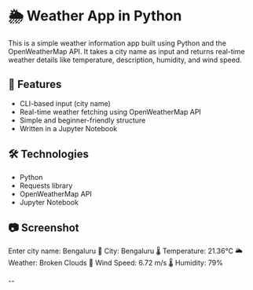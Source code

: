 # 🌦️ Weather App in Python

This is a simple weather information app built using Python and the OpenWeatherMap API. It takes a city name as input and returns real-time weather details like temperature, description, humidity, and wind speed.

## 📌 Features

- CLI-based input (city name)
- Real-time weather fetching using OpenWeatherMap API
- Simple and beginner-friendly structure
- Written in a Jupyter Notebook

## 🛠️ Technologies

- Python
- Requests library
- OpenWeatherMap API
- Jupyter Notebook

## 📷 Screenshot

Enter city name: Bengaluru
📍 City: Bengaluru
🌡️ Temperature: 21.36°C
🌥️ Weather: Broken Clouds
💨 Wind Speed: 6.72 m/s
🌡️ Humidity: 79%

--